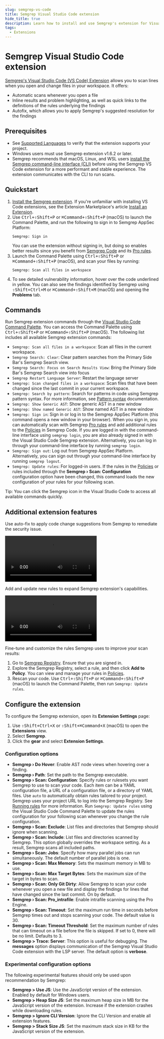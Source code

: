 ```yaml
---
slug: semgrep-vs-code
title: Semgrep Visual Studio Code extension
hide_title: true
description: Learn how to install and use Semgrep's extension for Visual Studio Code.
tags:
  - Extensions
---
```


# Semgrep Visual Studio Code extension

[Semgrep's Visual Studio Code (VS Code) Extension](https://marketplace.visualstudio.com/items?itemName=Semgrep.semgrep) allows you to scan lines when you open and change files in your workspace. It offers:

- Automatic scans whenever you open a file
- Inline results and problem highlighting, as well as quick links to the definitions of the rules underlying the findings
- Autofix, which allows you to apply Semgrep's suggested resolution for the findings

## Prerequisites

- See [Supported Languages](/supported-languages) to verify that the extension supports your project.
- Windows users must use Semgrep extension v1.6.2 or later.
- Semgrep recommends that macOS, Linux, and WSL users [install the Semgrep command-line interface (CLI)](/getting-started/cli-oss/#set-up-semgrep) before using the Semgrep VS Code extension for a more performant and stable experience. The extension communicates with the CLI to run scans.

## Quickstart

1. [Install the Semgrep extension](https://code.visualstudio.com/docs/editor/extension-marketplace#_install-an-extension). If you're unfamiliar with installing VS Code extensions, see the Extension Marketplace's article [Install an Extension](https://code.visualstudio.com/docs/editor/extension-marketplace#_install-an-extension).
2. Use <kbd>Ctrl+⇧Shift+P</kbd> or <kbd>⌘Command+⇧Shift+P</kbd> (macOS) to launch the Command Palette, and run the following to sign in to Semgrep AppSec Platform:
   ```console
   Semgrep: Sign in
   ```
   You can use the extension without signing in, but doing so enables better results since you benefit from [Semgrep Code](/semgrep-code/overview) and its [Pro rules](/semgrep-code/pro-rules).
3. Launch the Command Palette using <kbd>Ctrl+⇧Shift+P</kbd> or <kbd>⌘Command+⇧Shift+P</kbd> (macOS), and scan your files by running:
   ```console
   Semgrep: Scan all files in workspace
   ```
4. To see detailed vulnerability information, hover over the code underlined in yellow. You can also see the findings identified by Semgrep using <kbd>⇧Shift+Ctrl+M</kbd> or <kbd>⌘Command+⇧Shift+M</kbd> (macOS) and opening the **Problems** tab.


## Commands

Run Semgrep extension commands through the [Visual Studio Code Command Palette](https://code.visualstudio.com/docs/getstarted/userinterface#_command-palette). You can access the Command Palette using <kbd>Ctrl+⇧Shift+P</kbd> or <kbd>⌘Command+⇧Shift+P</kbd> (macOS). The following list includes all available Semgrep extension commands:

- `Semgrep: Scan all files in a workspace`: Scan all files in the current workspace.
- `Semgrep Search: Clear`: Clear pattern searches from the Primary Side Bar's Semgrep Search view.
- `Semgrep Search: Focus on Search Results View`: Bring the Primary Side Bar's Semgrep Search view into focus
- `Semgrep Restart Language Server`: Restart the language server
- `Semgrep: Scan changed files in a workspace`: Scan files that have been changed since the last commit in your current workspace.
- `Semgrep: Search by pattern`: Search for patterns in code using Semgrep pattern syntax. For more information, see [Pattern syntax](/docs/writing-rules/pattern-syntax) documentation.
- `Semgrep: Show Generic AST`: Show generic AST in a new window
- `Semgrep: Show named Generic AST`: Show named AST in a new window
- `Semgrep: Sign in`: Sign in or log in to the Semgrep AppSec Platform (this command opens a new window in your browser). When you sign in, you can automatically scan with Semgrep [Pro rules](/semgrep-code/pro-rules) and add additional rules to the [Policies](https://semgrep.dev/orgs/-/policies) in Semgrep Code. If you are logged in with the command-line interface using <code>semgrep&nbsp;login</code>, you are also already signed in with the Visual Studio Code Semgrep extension. Alternatively, you can log in through your command-line interface by running `semgrep login`.
- `Semgrep: Sign out`: Log out from Semgrep AppSec Platform. Alternatively, you can sign out through your command-line interface by running `semgrep logout`.
- `Semgrep: Update rules`: For logged-in users. If the rules in the [Policies](https://semgrep.dev/orgs/-/policies) or rules included through the **Semgrep › Scan: Configuration** configuration option have been changed, this command loads the new configuration of your rules for your following scan.

Tip: You can click the Semgrep icon in the Visual Studio Code to access all available commands quickly.

## Additional extension features

Use auto-fix to apply code change suggestions from Semgrep to remediate the security issue.

<video src="https://github.com/returntocorp/semgrep-vscode/assets/626337/3b6a730d-57e9-48a4-8065-9fa52388d77a" controls="controls">
</video>

Add and update new rules to expand Semgrep extension's capabilities.

<video src="https://github.com/returntocorp/semgrep-vscode/assets/626337/fed6b6ec-e0b5-495b-a488-4f3c805dd58b" controls="controls">
</video>

Fine-tune and customize the rules Semgrep uses to improve your scan results:

1. Go to [Semgrep Registry](https://semgrep.dev/explore). Ensure that you are signed in.
2. Explore the Semgrep Registry, select a rule, and then click **Add to Policy**. You can view and manage your rules in [Policies](https://semgrep.dev/orgs/-/policies).
3. Rescan your code. Use <kbd>Ctrl+⇧Shift+P</kbd> or <kbd>⌘Command+⇧Shift+P</kbd> (macOS) to launch the Command Palette, then run `Semgrep: Update rules`.

## Configure the extension

To configure the Semgrep extension, open its **Extension Settings** page:

1. Use <kbd>⇧Shift+Ctrl+X</kbd> or <kbd>⇧Shift+⌘Command+X</kbd> (macOS) to open the **Extensions** view.
2. Select **Semgrep**.
3. Click the **gear** and select **Extension Settings**.

### Configuration options

- **Semgrep › Do Hover**: Enable AST node views when hovering over a finding.
- **Semgrep › Path**: Set the path to the Semgrep executable.
- **Semgrep › Scan: Configuration**: Specify rules or rulesets you want Semgrep to use to scan your code. Each item can be a YAML configuration file, a URL of a configuration file, or a directory of YAML files. Use `auto` to automatically obtain rules tailored to your project. Semgrep uses your project URL to log into the Semgrep Registry. See [Running rules](/docs/running-rules) for more information. Run `Semgrep: Update rules` using the Visual Studio Code Command Palette to update the rules configuration for your following scan whenever you change the rule configuration.
- **Semgrep › Scan: Exclude**: List files and directories that Semgrep should ignore when scanning.
- **Semgrep › Scan: Include**: List files and directories scanned by Semgrep. This option globally overrides the workspace setting. As a result, Semgrep scans all included paths.
- **Semgrep › Scan: Jobs**: Specify how many parallel jobs can run simultaneously. The default number of parallel jobs is one.
- **Semgrep › Scan: Max Memory**: Sets the maximum memory in MB to use.
- **Semgrep › Scan: Max Target Bytes**: Sets the maximum size of the target in bytes to scan.
- **Semgrep › Scan: Only Git Dirty**: Allow Semgrep to scan your code whenever you open a new file and display the findings for lines that have changed since the last commit. On by default.
- **Semgrep › Scan: Pro_intrafile**: Enable intrafile scanning using the Pro Engine.
- **Semgrep › Scan: Timeout**: Set the maximum run time in seconds before Semgrep times out and stops scanning your code. The default value is 30.
- **Semgrep › Scan: Timeout Threshold**: Set the maximum number of rules that can timeout on a file before the file is skipped. If set to 0, there will be no limit. Defaults to 3.
- **Semgrep > Trace: Server**: This option is useful for debugging. The **messages** option displays communication of the Semgrep Visual Studio Code extension with the LSP server. The default option is **verbose**.

### Experimental configuration options

The following experimental features should only be used upon recommendation by Semgrep:

- **Semgrep > Use JS**: Use the JavaScript version of the extension. Enabled by default for Windows users.
- **Semgrep > Heap Size JS**: Set the maximum heap size in MB for the JavaScript version of the extension. Increase if the extension crashes while downloading rules.
- **Semgrep > Ignore CLI Version**: Ignore the CLI Version and enable all extension features.
- **Semgrep > Stack Size JS**: Set the maximum stack size in KB for the JavaScript version of the extension.
